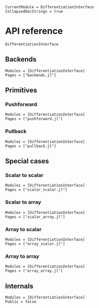 ```@meta
CurrentModule = DifferentiationInterface
CollapsedDocStrings = true
```

# API reference

```@docs
DifferentiationInterface
```

## Backends

```@autodocs
Modules = [DifferentiationInterface]
Pages = ["backends.jl"]
```

## Primitives

### Pushforward

```@autodocs
Modules = [DifferentiationInterface]
Pages = ["pushforward.jl"]
```

### Pullback

```@autodocs
Modules = [DifferentiationInterface]
Pages = ["pullback.jl"]
```

## Special cases

### Scalar to scalar

```@autodocs
Modules = [DifferentiationInterface]
Pages = ["scalar_scalar.jl"]
```

### Scalar to array

```@autodocs
Modules = [DifferentiationInterface]
Pages = ["scalar_array.jl"]
```

### Array to scalar

```@autodocs
Modules = [DifferentiationInterface]
Pages = ["array_scalar.jl"]
```

### Array to array

```@autodocs
Modules = [DifferentiationInterface]
Pages = ["array_array.jl"]
```

## Internals

```@autodocs
Modules = [DifferentiationInterface]
Public = false
```
